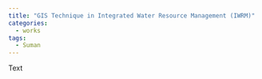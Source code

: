 ```yaml
---
title: "GIS Technique in Integrated Water Resource Management (IWRM)"
categories:
  - works
tags:
  - Suman
---
```


Text